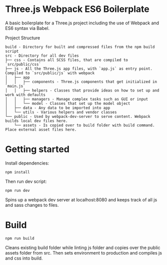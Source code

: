 # Three.js Webpack ES6 Boilerplate

A basic boilerplate for a Three.js project including the use of Webpack and ES6 syntax via Babel.

Project Structure
```
build - Directory for built and compressed files from the npm build script
src - Directory for all dev files
├── css - Contains all SCSS files, that are compiled to `src/public/css`
├── js - All the Three.js app files, with `app.js` as entry point. Compiled to `src/public/js` with webpack
│   ├── app
│   │   ├── components - Three.js components that get initialized in `main.js`
│   │   ├── helpers - Classes that provide ideas on how to set up and work with defaults
│   │   ├── managers - Manage complex tasks such as GUI or input
│   │   └── model - Classes that set up the model object
│   ├── data - Any data to be imported into app
│   └── utils - Various helpers and vendor classes
└── public - Used by webpack-dev-server to serve content. Webpack builds local dev files here. 
    └── assets - Is copied over to build folder with build command. Place external asset files here.
```

# Getting started

Install dependencies:

```
npm install
```

Then run dev script:

```
npm run dev
```

Spins up a webpack dev server at localhost:8080 and keeps track of all js and sass changes to files.

# Build

```
npm run build
```

Cleans existing build folder while linting js folder and copies over the public assets folder from src. Then sets environment to production and compiles js and css into build.
